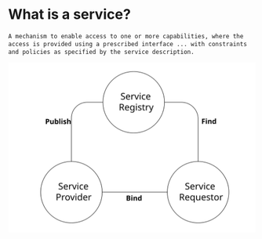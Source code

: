 # What is a service?

```
A mechanism to enable access to one or more capabilities, where the access is provided using a prescribed interface ... with constraints and policies as specified by the service description.
```

![Alt text](../figures/soa.svg)